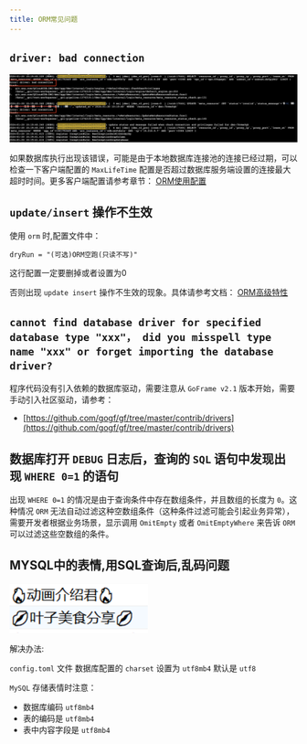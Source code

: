 ```yaml
---
title: ORM常见问题
---
```


## `driver: bad connection`

![](/download/attachments/129466371/image-2024-1-30_11-49-23.png?version=1&modificationDate=1706586564393&api=v2)

如果数据库执行出现该错误，可能是由于本地数据库连接池的连接已经过期，可以检查一下客户端配置的 `MaxLifeTime` 配置是否超过数据库服务端设置的连接最大超时时间。更多客户端配置请参考章节： [ORM使用配置](/docs/核心组件/数据库ORM/ORM使用配置)

## `update/insert` 操作不生效

使用 `orm` 时,配置文件中：

```
dryRun = "(可选)ORM空跑(只读不写)"
```

这行配置一定要删掉或者设置为0

否则出现 `update insert` 操作不生效的现象。具体请参考文档： [ORM高级特性](/docs/核心组件/数据库ORM/ORM高级特性/ORM高级特性)

## `cannot find database driver for specified database type "xxx"， did you misspell type name "xxx" or forget importing the database driver?`

程序代码没有引入依赖的数据库驱动，需要注意从 `GoFrame v2.1` 版本开始，需要手动引入社区驱动，请参考：

- [https://github.com/gogf/gf/tree/master/contrib/drivers](https://github.com/gogf/gf/tree/master/contrib/drivers)

## 数据库打开 `DEBUG` 日志后，查询的 `SQL` 语句中发现出现 `WHERE 0=1` 的语句

出现 `WHERE 0=1` 的情况是由于查询条件中存在数组条件，并且数组的长度为 `0`。这种情况 `ORM` 无法自动过滤这种空数组条件（这种条件过滤可能会引起业务异常），需要开发者根据业务场景，显示调用 `OmitEmpty` 或者 `OmitEmptyWhere` 来告诉 `ORM` 可以过滤这些空数组的条件。

## MYSQL中的表情,用SQL查询后,乱码问题

![](/download/thumbnails/129466371/image2021-4-30_19-40-54.png?version=1&modificationDate=1706586655300&api=v2)

解决办法:

`config.toml` 文件 数据库配置的 `charset` 设置为 `utf8mb4` 默认是 `utf8`

`MySQL` 存储表情时注意：

- 数据库编码 `utf8mb4`
- 表的编码是 `utf8mb4`
- 表中内容字段是 `utf8mb4`